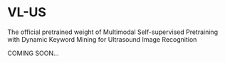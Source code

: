 # VL-US
The official pretrained weight of Multimodal Self-supervised Pretraining with Dynamic Keyword Mining for Ultrasound Image Recognition

COMING SOON...

